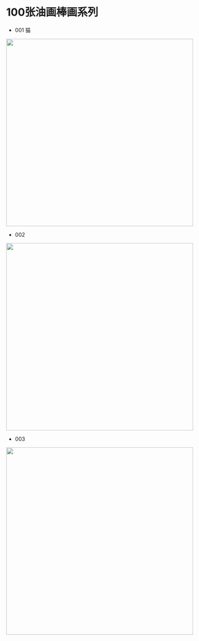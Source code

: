 # 100张油画棒画系列


* 001 猫

<img src="/images/draw/img.png" alt="" width="500" />  

* 002 

<img src="/images/draw/img_1.png" alt="" width="500" />  

* 003

<img src="/images/draw/img_2.png" alt="" width="500" />  

